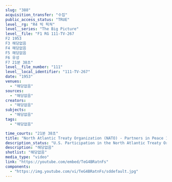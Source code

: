```yaml
---
slug: "388"
acquisition_transfer: "수집"
public_access_status: "TRUE"
level__rg: "R4 빅 픽쳐"
level__series: "The Big Picture"
level__file: "F1 RG 111-TV-267
F2 1953
F3 해당없음
F4 해당없음
F5 해당없음
F6 유성
F7 21분 38초"
level__file_number: "111"
level__local_identifier: "111-TV-267"
date: "1953"
venues: 
  - "해당없음"
sources: 
  - "해당없음"
creators: 
  - "해당없음"
subjects: 
  - "해당없음"
tags: 
  - "해당없음"

time_courts: "21분 38초"
title: "North Atlantic Treaty Organization (NATO) - Partners in Peace 1"
description_status: "U.S. Participation in the North Atlantic Treaty Organization."
description: "해당없음"
shotlist: "해당없음"
media_type: "video"
link: "https://youtube.com/embed/TeG4BRatnFs"
components: 
  - "https://img.youtube.com/vi/TeG4BRatnFs/sddefault.jpg"
---
```

